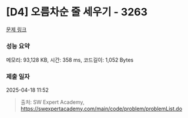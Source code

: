 # [D4] 오름차순 줄 세우기 - 3263 

[문제 링크](https://swexpertacademy.com/main/code/problem/problemDetail.do?contestProbId=AWBC_hNKd_IDFAWr) 

### 성능 요약

메모리: 93,128 KB, 시간: 358 ms, 코드길이: 1,052 Bytes

### 제출 일자

2025-04-18 11:52



> 출처: SW Expert Academy, https://swexpertacademy.com/main/code/problem/problemList.do